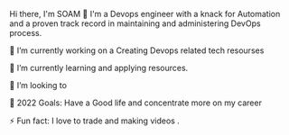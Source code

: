 Hi there, I'm SOAM 👋 I'm a Devops engineer with a knack for Automation and a proven track record in maintaining and administering DevOps process.

🔭 I’m currently working on a Creating Devops related tech resourses

🌱 I’m currently learning and applying resources.

👯 I’m looking to 

🥅 2022 Goals: Have a Good life and concentrate more on my career

⚡ Fun fact: I love to trade and making videos .

